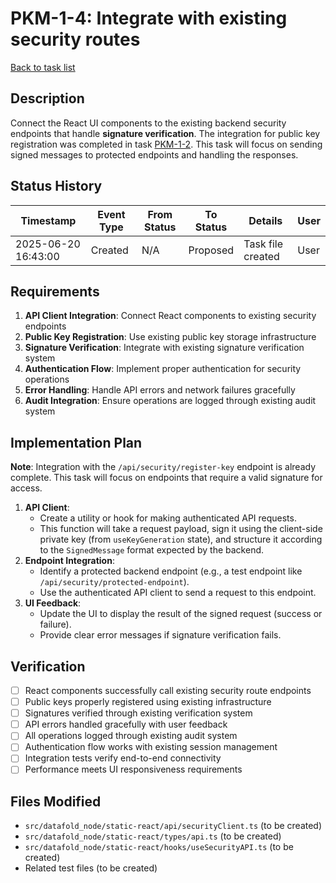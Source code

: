 # PKM-1-4: Integrate with existing security routes

[Back to task list](./tasks.md)

## Description

Connect the React UI components to the existing backend security endpoints that handle **signature verification**. The integration for public key registration was completed in task [PKM-1-2](./PKM-1-2.md). This task will focus on sending signed messages to protected endpoints and handling the responses.

## Status History

| Timestamp | Event Type | From Status | To Status | Details | User |
|-----------|------------|-------------|-----------|---------|------|
| 2025-06-20 16:43:00 | Created | N/A | Proposed | Task file created | User |

## Requirements

1. **API Client Integration**: Connect React components to existing security endpoints
2. **Public Key Registration**: Use existing public key storage infrastructure
3. **Signature Verification**: Integrate with existing signature verification system
4. **Authentication Flow**: Implement proper authentication for security operations
5. **Error Handling**: Handle API errors and network failures gracefully
6. **Audit Integration**: Ensure operations are logged through existing audit system

## Implementation Plan

**Note**: Integration with the `/api/security/register-key` endpoint is already complete. This task will focus on endpoints that require a valid signature for access.

1.  **API Client**:
    *   Create a utility or hook for making authenticated API requests.
    *   This function will take a request payload, sign it using the client-side private key (from `useKeyGeneration` state), and structure it according to the `SignedMessage` format expected by the backend.
2.  **Endpoint Integration**:
    *   Identify a protected backend endpoint (e.g., a test endpoint like `/api/security/protected-endpoint`).
    *   Use the authenticated API client to send a request to this endpoint.
3.  **UI Feedback**:
    *   Update the UI to display the result of the signed request (success or failure).
    *   Provide clear error messages if signature verification fails.

## Verification

- [ ] React components successfully call existing security route endpoints
- [ ] Public keys properly registered using existing infrastructure
- [ ] Signatures verified through existing verification system
- [ ] API errors handled gracefully with user feedback
- [ ] All operations logged through existing audit system
- [ ] Authentication flow works with existing session management
- [ ] Integration tests verify end-to-end connectivity
- [ ] Performance meets UI responsiveness requirements

## Files Modified

- `src/datafold_node/static-react/api/securityClient.ts` (to be created)
- `src/datafold_node/static-react/types/api.ts` (to be created)
- `src/datafold_node/static-react/hooks/useSecurityAPI.ts` (to be created)
- Related test files (to be created)
